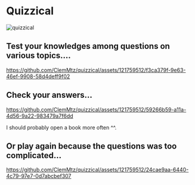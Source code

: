# Quizzical
![quizzical](https://github.com/ClemMtz/quizzical/assets/121759512/47d12ebf-58a7-4f38-b11e-6030832afd55)

## Test your knowledges among questions on various topics....
https://github.com/ClemMtz/quizzical/assets/121759512/f3ca379f-9e63-46ef-9908-58d4deff9f02

## Check your answers...
https://github.com/ClemMtz/quizzical/assets/121759512/59266b59-a11a-4d56-9a22-983479a7f6dd

I should probably open a book more often ^^.

## Or play again because the questions was too complicated...
https://github.com/ClemMtz/quizzical/assets/121759512/24cae9aa-6440-4c79-97e7-0d7abcbef307





